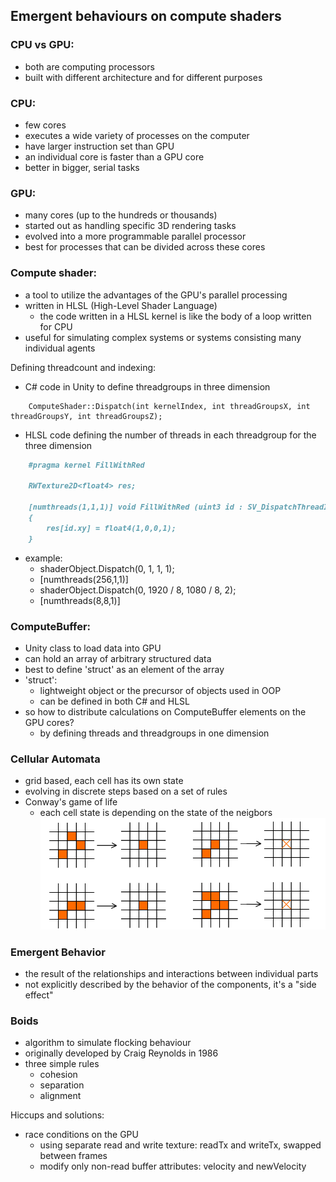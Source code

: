 ## Emergent behaviours on compute shaders

### CPU vs GPU:
- both are computing processors
- built with different architecture and for different purposes

### CPU:
- few cores
- executes a wide variety of processes on the computer
- have larger instruction set than GPU
- an individual core is faster than a GPU core
- better in bigger, serial tasks

### GPU:
- many cores (up to the hundreds or thousands)
- started out as handling specific 3D rendering tasks
- evolved into a more programmable parallel processor
- best for processes that can be divided across these cores

### Compute shader:
- a tool to utilize the advantages of the GPU's parallel processing
- written in HLSL (High-Level Shader Language)
  - the code written in a HLSL kernel is like the body of a loop written for CPU
- useful for simulating complex systems or systems consisting many individual agents

Defining threadcount and indexing:
- C# code in Unity to define threadgroups in three dimension <br>
```
    ComputeShader::Dispatch(int kernelIndex, int threadGroupsX, int threadGroupsY, int threadGroupsZ);
```

- HLSL code defining the number of threads in each threadgroup for the three dimension <br>
```markdown
    #pragma kernel FillWithRed

    RWTexture2D<float4> res;

    [numthreads(1,1,1)] void FillWithRed (uint3 id : SV_DispatchThreadID)
    {
        res[id.xy] = float4(1,0,0,1);
    }
```

- example:
  - shaderObject.Dispatch(0, 1, 1, 1);
  - [numthreads(256,1,1)]
  - shaderObject.Dispatch(0, 1920 / 8, 1080 / 8, 2); 
  - [numthreads(8,8,1)]

### ComputeBuffer:
- Unity class to load data into GPU
- can hold an array of arbitrary structured data
- best to define 'struct' as an element of the array
 - 'struct':
   - lightweight object or the precursor of objects used in OOP
   - can be defined in both C# and HLSL
- so how to distribute calculations on ComputeBuffer elements on the GPU cores?
  - by defining threads and threadgroups in one dimension

### Cellular Automata
- grid based, each cell has its own state
- evolving in discrete steps based on a set of rules
- Conway's game of life
  - each cell state is depending on the state of the neigbors <br>
![Image](/png/conway.png) 

### Emergent Behavior
- the result of the relationships and interactions between individual parts
- not explicitly described by the behavior of the components, it's a "side effect"

### Boids
- algorithm to simulate flocking behaviour
- originally developed by Craig Reynolds in 1986
- three simple rules
  - cohesion
  - separation
  - alignment

Hiccups and solutions:
- race conditions on the GPU
  - using separate read and write texture: readTx and writeTx, swapped between frames
  - modify only non-read buffer attributes: velocity and newVelocity
